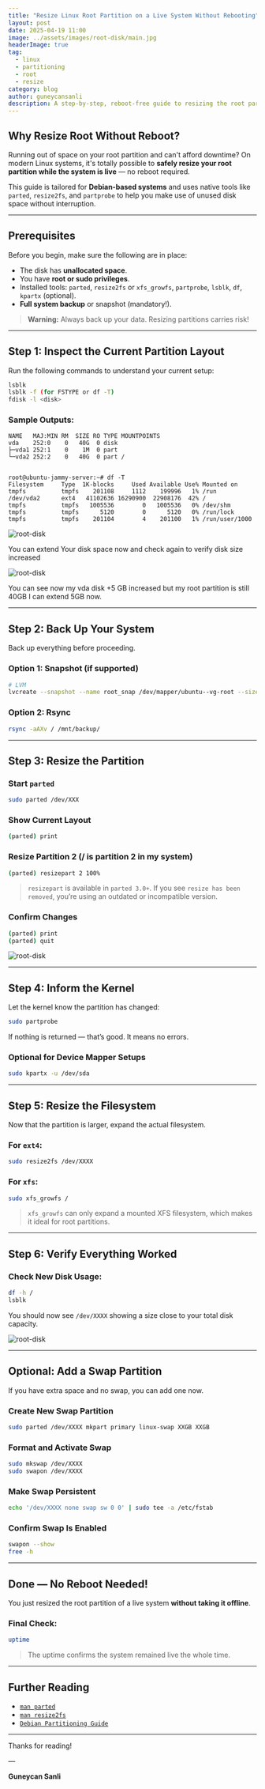 ```yaml
---
title: "Resize Linux Root Partition on a Live System Without Rebooting"
layout: post
date: 2025-04-19 11:00
image: ../assets/images/root-disk/main.jpg
headerImage: true
tag:
  - linux
  - partitioning
  - root
  - resize
category: blog
author: guneycansanli
description: A step-by-step, reboot-free guide to resizing the root partition on a live Linux system using `parted`, `resize2fs`, and more.
---
```


## Why Resize Root Without Reboot?

Running out of space on your root partition and can't afford downtime? On modern Linux systems, it's totally possible to **safely resize your root partition while the system is live** — no reboot required.

This guide is tailored for **Debian-based systems** and uses native tools like `parted`, `resize2fs`, and `partprobe` to help you make use of unused disk space without interruption.

---

## Prerequisites

Before you begin, make sure the following are in place:

- The disk has **unallocated space**.
- You have **root or sudo privileges**.
- Installed tools: `parted`, `resize2fs` or `xfs_growfs`, `partprobe`, `lsblk`, `df`, `kpartx` (optional).
- **Full system backup** or snapshot (mandatory!).

> **Warning:** Always back up your data. Resizing partitions carries risk!

---

## Step 1: Inspect the Current Partition Layout

Run the following commands to understand your current setup:

```bash
lsblk
lsblk -f (for FSTYPE or df -T)
fdisk -l <disk>
```

### Sample Outputs:

```
NAME   MAJ:MIN RM  SIZE RO TYPE MOUNTPOINTS
vda    252:0    0   40G  0 disk 
├─vda1 252:1    0    1M  0 part 
└─vda2 252:2    0   40G  0 part /


root@ubuntu-jammy-server:~# df -T
Filesystem     Type  1K-blocks     Used Available Use% Mounted on
tmpfs          tmpfs    201108     1112    199996   1% /run
/dev/vda2      ext4   41102636 16290900  22908176  42% /
tmpfs          tmpfs   1005536        0   1005536   0% /dev/shm
tmpfs          tmpfs      5120        0      5120   0% /run/lock
tmpfs          tmpfs    201104        4    201100   1% /run/user/1000

```

![root-disk][1]

You can extend Your disk space now and check again to verify disk size increased

![root-disk][2]

You can see now my vda disk +5 GB increased but my root partition is still 40GB I can extend 5GB now. 

---

## Step 2: Back Up Your System

Back up everything before proceeding.

### Option 1: Snapshot (if supported)

```bash
# LVM
lvcreate --snapshot --name root_snap /dev/mapper/ubuntu--vg-root --size 5G
```

### Option 2: Rsync

```bash
rsync -aAXv / /mnt/backup/
```

---

## Step 3: Resize the Partition

### Start `parted`

```bash
sudo parted /dev/XXX
```

### Show Current Layout

```bash
(parted) print
```

### Resize Partition 2 (/ is partition 2 in my system)

```bash
(parted) resizepart 2 100%
```

>  `resizepart` is available in `parted 3.0+`. If you see `resize has been removed`, you’re using an outdated or incompatible version.

### Confirm Changes

```bash
(parted) print
(parted) quit
```

![root-disk][3]

---

## Step 4: Inform the Kernel

Let the kernel know the partition has changed:

```bash
sudo partprobe
```

If nothing is returned — that’s good. It means no errors.

### Optional for Device Mapper Setups

```bash
sudo kpartx -u /dev/sda
```

---

## Step 5: Resize the Filesystem

Now that the partition is larger, expand the actual filesystem.

### For `ext4`:

```bash
sudo resize2fs /dev/XXXX
```

### For `xfs`:

```bash
sudo xfs_growfs /
```

> `xfs_growfs` can only expand a mounted XFS filesystem, which makes it ideal for root partitions.

---

## Step 6: Verify Everything Worked

### Check New Disk Usage:

```bash
df -h /
lsblk
```

You should now see `/dev/XXXX` showing a size close to your total disk capacity.


![root-disk][4]

---

## Optional: Add a Swap Partition

If you have extra space and no swap, you can add one now.

### Create New Swap Partition

```bash
sudo parted /dev/XXXX mkpart primary linux-swap XXGB XXGB
```

### Format and Activate Swap

```bash
sudo mkswap /dev/XXXX
sudo swapon /dev/XXXX
```

### Make Swap Persistent

```bash
echo '/dev/XXXX none swap sw 0 0' | sudo tee -a /etc/fstab
```

### Confirm Swap Is Enabled

```bash
swapon --show
free -h
```

---

## Done — No Reboot Needed!

You just resized the root partition of a live system **without taking it offline**.

### Final Check:

```bash
uptime
```

> The uptime confirms the system remained live the whole time.

---

## Further Reading

- [`man parted`](https://man7.org/linux/man-pages/man8/parted.8.html)
- [`man resize2fs`](https://man7.org/linux/man-pages/man8/resize2fs.8.html)
- [`Debian Partitioning Guide`](https://wiki.debian.org/)

---

Thanks for reading!

—

**Guneycan Sanli**

[1]: ../assets/images/root-disk/root-disk-1.jpg
[2]: ../assets/images/root-disk/root-disk-2.jpg
[3]: ../assets/images/root-disk/root-disk-3.jpg
[4]: ../assets/images/root-disk/root-disk-4.jpg
